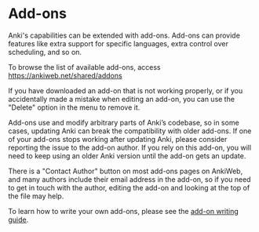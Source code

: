 # Add-ons

Anki's capabilities can be extended with add-ons. Add-ons can provide
features like extra support for specific languages, extra control over
scheduling, and so on.

To browse the list of available add-ons, access https://ankiweb.net/shared/addons

If you have downloaded an add-on that is not working properly, or if you
accidentally made a mistake when editing an add-on, you can use the
"Delete" option in the menu to remove it.

Add-ons use and modify arbitrary parts of Anki’s codebase, so in some
cases, updating Anki can break the compatibility with older add-ons. If
one of your add-ons stops working after updating Anki, please consider
reporting the issue to the add-on author. If you rely on this add-on,
you will need to keep using an older Anki version until the add-on gets
an update.

There is a "Contact Author" button on most add-ons pages on AnkiWeb,
and many authors include their email address in the add-on, so if you
need to get in touch with the author, editing the add-on and looking at
the top of the file may help.

To learn how to write your own add-ons, please see the [add-on writing guide](https://addon-docs.ankiweb.net).
